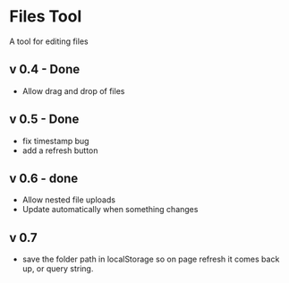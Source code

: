 Files Tool
============

A tool for editing files

v 0.4 - Done
------------
- Allow drag and drop of files


v 0.5 - Done
------------
- fix timestamp bug
- add a refresh button

v 0.6 - done
------------
- Allow nested file uploads
- Update automatically when something changes

v 0.7
-----
- save the folder path in localStorage so on page refresh it comes back up, or query string.

